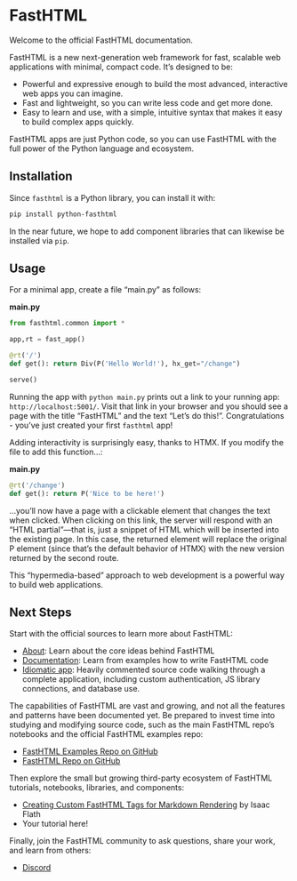 # FastHTML


<!-- WARNING: THIS FILE WAS AUTOGENERATED! DO NOT EDIT! -->

Welcome to the official FastHTML documentation.

FastHTML is a new next-generation web framework for fast, scalable web
applications with minimal, compact code. It’s designed to be:

- Powerful and expressive enough to build the most advanced, interactive
  web apps you can imagine.
- Fast and lightweight, so you can write less code and get more done.
- Easy to learn and use, with a simple, intuitive syntax that makes it
  easy to build complex apps quickly.

FastHTML apps are just Python code, so you can use FastHTML with the
full power of the Python language and ecosystem.

## Installation

Since `fasthtml` is a Python library, you can install it with:

``` sh
pip install python-fasthtml
```

In the near future, we hope to add component libraries that can likewise
be installed via `pip`.

## Usage

For a minimal app, create a file “main.py” as follows:

<div class="code-with-filename">

**main.py**

``` python
from fasthtml.common import *

app,rt = fast_app()

@rt('/')
def get(): return Div(P('Hello World!'), hx_get="/change")

serve()
```

</div>

Running the app with `python main.py` prints out a link to your running
app: `http://localhost:5001/`. Visit that link in your browser and you
should see a page with the title “FastHTML” and the text “Let’s do
this!”. Congratulations - you’ve just created your first `fasthtml` app!

Adding interactivity is surprisingly easy, thanks to HTMX. If you modify
the file to add this function…:

<div class="code-with-filename">

**main.py**

``` python
@rt('/change')
def get(): return P('Nice to be here!')
```

</div>

…you’ll now have a page with a clickable element that changes the text
when clicked. When clicking on this link, the server will respond with
an “HTML partial”—that is, just a snippet of HTML which will be inserted
into the existing page. In this case, the returned element will replace
the original P element (since that’s the default behavior of HTMX) with
the new version returned by the second route.

This “hypermedia-based” approach to web development is a powerful way to
build web applications.

## Next Steps

Start with the official sources to learn more about FastHTML:

- [About](https://about.fastht.ml): Learn about the core ideas behind
  FastHTML
- [Documentation](https://docs.fastht.ml): Learn from examples how to
  write FastHTML code
- [Idiomatic
  app](https://github.com/AnswerDotAI/fasthtml/blob/main/examples/adv_app.py):
  Heavily commented source code walking through a complete application,
  including custom authentication, JS library connections, and database
  use.

The capabilities of FastHTML are vast and growing, and not all the
features and patterns have been documented yet. Be prepared to invest
time into studying and modifying source code, such as the main FastHTML
repo’s notebooks and the official FastHTML examples repo:

- [FastHTML Examples Repo on
  GitHub](https://github.com/AnswerDotAI/fasthtml-examples)
- [FastHTML Repo on GitHub](https://github.com/AnswerDotAI/fasthtml)

Then explore the small but growing third-party ecosystem of FastHTML
tutorials, notebooks, libraries, and components:

- [Creating Custom FastHTML Tags for Markdown
  Rendering](https://isaac-flath.github.io/website/posts/boots/FasthtmlTutorial.html)
  by Isaac Flath
- Your tutorial here!

Finally, join the FastHTML community to ask questions, share your work,
and learn from others:

- [Discord](https://discord.gg/qcXvcxMhdP)
